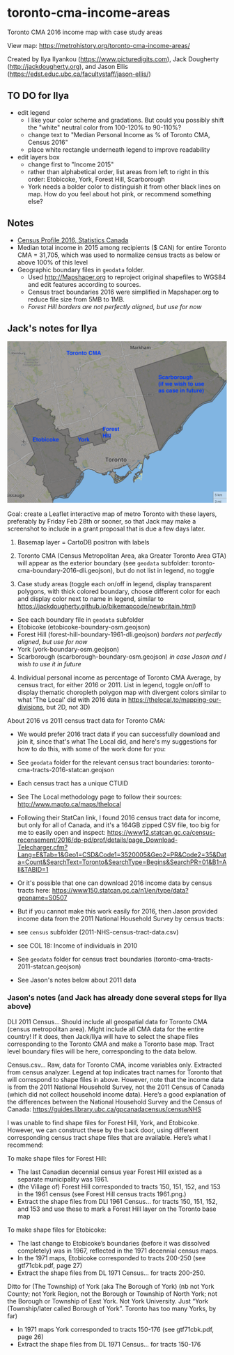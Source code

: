 # toronto-cma-income-areas
Toronto CMA 2016 income map with case study areas

View map: https://metrohistory.org/toronto-cma-income-areas/

Created by Ilya Ilyankou (https://www.picturedigits.com), Jack Dougherty (http://jackdougherty.org), and Jason Ellis (https://edst.educ.ubc.ca/facultystaff/jason-ellis/)

## TO DO for Ilya
- edit legend
  - I like your color scheme and gradations. But could you possibly shift the "white" neutral color from 100-120% to 90-110%?
  - change text to "Median Personal Income as % of Toronto CMA, Census 2016"
  - place white rectangle underneath legend to improve readability
- edit layers box
  - change first to "Income 2015"
  - rather than alphabetical order, list areas from left to right in this order: Etobicoke, York, Forest Hill, Scarborough
  - York needs a bolder color to distinguish it from other black lines on map. How do you feel about hot pink, or recommend something else?

## Notes
- [Census Profile 2016, Statistics Canada](https://www12.statcan.gc.ca/census-recensement/2016/dp-pd/prof/details/page.cfm?Lang=E&Geo1=CMACA&Code1=535&Geo2=PR&Code2=01&SearchText=toronto&SearchType=Begins&SearchPR=01&B1=All&TABID=1&type=0)
- Median total income in 2015 among recipients ($ CAN)	for entire Toronto CMA = 31,705, which was used to normalize census tracts as below or above 100% of this level
- Geographic boundary files in `geodata` folder.
  - Used http://Mapshaper.org to reproject original shapefiles to WGS84 and edit features according to sources.
  - Census tract boundaries 2016 were simplified in Mapshaper.org to reduce file size from 5MB to 1MB.
  - *Forest Hill borders are not perfectly aligned, but use for now*


## Jack's notes for Ilya

![concept map](concept-map.png)

Goal: create a Leaflet interactive map of metro Toronto with these layers, preferably by Friday Feb 28th or sooner, so that Jack may make a screenshot to include in a grant proposal that is due a few days later.

1) Basemap layer = CartoDB positron with labels

2) Toronto CMA (Census Metropolitan Area, aka Greater Toronto Area GTA) will appear as the exterior boundary (see `geodata` subfolder: toronto-cma-boundary-2016-dli.geojson), but do not list in legend, no toggle

3) Case study areas (toggle each on/off in legend, display transparent polygons, with thick colored boundary, choose different color for each and display color next to name in legend, similar to https://jackdougherty.github.io/bikemapcode/newbritain.html)
  - See each boundary file in `geodata` subfolder
  - Etobicoke (etobicoke-boundary-osm.geojson)
  - Forest Hill (forest-hill-boundary-1961-dli.geojson) *borders not perfectly aligned, but use for now*
  - York (york-boundary-osm.geojson)
  - Scarborough (scarborough-boundary-osm.geojson) *in case Jason and I wish to use it in future*

4) Individual personal income as percentage of Toronto CMA Average, by census tract, for either 2016 or 2011. List in legend, toggle on/off to display thematic choropleth polygon map with divergent colors similar to what 'The Local' did with 2016 data in https://thelocal.to/mapping-our-divisions, but 2D, not 3D)

About 2016 vs 2011 census tract data for Toronto CMA:

- We would prefer 2016 tract data if you can successfully download and join it, since that's what The Local did, and here's my suggestions for how to do this, with some of the work done for you:
- See `geodata` folder for the relevant census tract boundaries: toronto-cma-tracts-2016-statcan.geojson
- Each census tract has a unique CTUID
- See The Local methodology page to follow their sources: http://www.mapto.ca/maps/thelocal
- Following their StatCan link, I found 2016 census tract data for income, but only for all of Canada, and it's a 164GB zipped CSV file, too big for me to easily open and inspect: https://www12.statcan.gc.ca/census-recensement/2016/dp-pd/prof/details/page_Download-Telecharger.cfm?Lang=E&Tab=1&Geo1=CSD&Code1=3520005&Geo2=PR&Code2=35&Data=Count&SearchText=Toronto&SearchType=Begins&SearchPR=01&B1=All&TABID=1
- Or it's possible that one can download 2016 income data by census tracts here: https://www150.statcan.gc.ca/n1/en/type/data?geoname=S0507

- But if you cannot make this work easily for 2016, then Jason provided income data from the 2011 National Household Survey by census tracts:
- see `census` subfolder (2011-NHS-census-tract-data.csv)
- see COL 18: Income of individuals in 2010
- See `geodata` folder for census tract boundaries (toronto-cma-tracts-2011-statcan.geojson)
- See Jason's notes below about 2011 data

### Jason's notes (and Jack has already done several steps for Ilya above)

DLI 2011 Census… Should include all geospatial data for Toronto CMA (census metropolitan area). Might include all CMA data for the entire country! If it does, then Jack/Ilya will have to select the shape files corresponding to the Toronto CMA and make a Toronto base map. Tract level boundary files will be here, corresponding to the data below.

Census.csv… Raw, data for Toronto CMA, income variables only. Extracted from census analyzer. Legend at top indicates tract names for Toronto that will correspond to shape files in above.
However, note that the income data is from the 2011 National Household Survey, not the 2011 Census of Canada (which did not collect household income data). Here’s a good explanation of the differences between the National Household Survey and the Census of Canada: https://guides.library.ubc.ca/gpcanadacensus/censusNHS

I was unable to find shape files for Forest Hill, York, and Etobicoke. However, we can construct these by the back door, using different corresponding census tract shape files that are available. Here’s what I recommend:

To make shape files for Forest Hill:
-	The last Canadian decennial census year Forest Hill existed as a separate municipality was 1961.
-	(the Village of) Forest Hill corresponded to tracts 150, 151, 152, and 153 in the 1961 census (see Forest Hill census tracts 1961.png.)
-	Extract the shape files from DLI 1961 Census… for tracts 150, 151, 152, and 153 and use these to mark a Forest Hill layer on the Toronto base map

To make shape files for Etobicoke:
-	The last change to Etobicoke’s boundaries (before it was dissolved completely) was in 1967, reflected in the 1971 decennial census maps.
-	In the 1971 maps, Etobicoke corresponded to tracts 200-250 (see gtf71cbk.pdf, page 27)
-	Extract the shape files from DL 1971 Census… for tracts 200-250.

Ditto for (The Township) of York (aka The Borough of York) (nb not York County; not York Region, not the Borough or Township of North York; not the Borough or Township of East York. Not York University. Just “York (Township/later called Borough of York”. Toronto has too many Yorks, by far)
-	In 1971 maps York corresponded to tracts 150-176 (see gtf71cbk.pdf, page 26)
-	Extract the shape files from DL 1971 Census… for tracts 150-176
